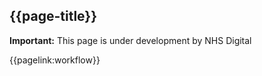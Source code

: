 ## {{page-title}}

  <div markdown="span" class="alert alert-warning" role="alert">
  <i class="fas fa-exclamation-circle"></i><b> Important:</b> This page is under development by NHS Digital</div>

  {{pagelink:workflow}}